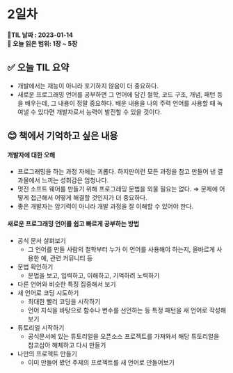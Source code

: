 # 2일차
**🌳TIL 날짜 : 2023-01-14 <br>**
**🔖 오늘 읽은 범위: 1장 ~ 5장**
## ✅ 오늘 TIL 요약
- 개발에서는 재능이 아니라 포기하지 않음이 더 중요하다.
- 새로운 프로그래밍 언어를 공부하면 그 언어에 담긴 철학, 코드 구조, 개념, 패턴 등을 배우는데, 그 내용이 정말 중요하다. 배운 내용을 나의 주력 언어를 사용할 때 녹여낼 수 있다면 개발자로서 능력이 발전할 수 있을 것이다.


## 😊 책에서 기억하고 싶은 내용
#### 개발자에 대한 오해 
- 프로그래밍을 하는 과정 자체는 괴롭다.  하지만이런 모든 과정을 참고 만들어 낸 결과물에서 느끼는 성취감은 엄청나다.
- 멋진 소프트 웨어를 만들기 위해 프로그래밍 문법을 외울 필요는 없다. ⇒ 문제에 어떻게 접근해서 어떻게 해결할 것인지가 더 중요하다.
- 좋은 개발자는 암기력이 아니라 개발 과정을 잘 이해할 수 있어야 한다.

#### 새로운 프로그래밍 언어를 쉽고 빠르게 공부하는 방법
- 공식 문서 살펴보기
    - 그 언어를 만들 사람의 철학부터 누가 이 언어를 사용해야 하는지, 올바르게 사용한 예, 관련 커뮤니티 등
- 문법 확인하기
    - 문법을 보고, 입력하고, 이해하고, 기억하려 노력하기
- 다른 언어와 비슷한 특징 집중해서 보기
- 새 언어로 코딩 시도하기
    - 최대한 빨리 코딩을 시작하기
    - 언어 지식을 바탕으로 함수나 변수를 선언하는 등 특정 패턴을 새 언어로 작성해보기
- 튜토리얼 시작하기
    - 공식문서에 있는 튜토리얼을 오픈소스 프로젝트를 가져와서 해당 튜토리얼을 참고삼아 해체하고 다시 만들기
- 나만의 프로젝트 만들기
    - 이미 만들어 봤던 주제의 프로젝트를 새 언어로 만들어보기
